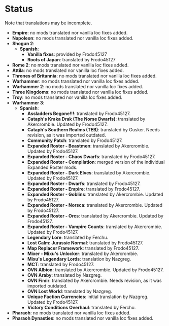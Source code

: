 # Status

Note that translations may be incomplete.

- **Empire**: no mods translated nor vanilla loc fixes added.
- **Napoleon**: no mods translated nor vanilla loc fixes added.
- **Shogun 2**:
    - **Spanish**:
        - **Vanilla fixes**: provided by Frodo45127
        - **Roots of Japan**: translated by Frodo45127
- **Rome 2**: no mods translated nor vanilla loc fixes added.
- **Attila**: no mods translated nor vanilla loc fixes added.
- **Thrones of Britannia**: no mods translated nor vanilla loc fixes added.
- **Warhammer**: no mods translated nor vanilla loc fixes added.
- **Warhammer 2**: no mods translated nor vanilla loc fixes added.
- **Three Kingdoms**: no mods translated nor vanilla loc fixes added.
- **Troy**: no mods translated nor vanilla loc fixes added.
- **Warhammer 3**:
    - **Spanish**:
        - **Assladders Begone!!!**: translated by Frodo45127.
        - **Cataph's Kraka Drak (The Norse Dwarfs)**: translated by Akercrombie. Updated by Frodo45127.
        - **Cataph's Southern Realms (TEB)**: translated by Gusker. Needs revision, as it was imported outdated.
        - **Community Patch**: translated by Frodo45127.
        - **Expanded Roster - Beastmen**: translated by Akercrombie. Updated by Frodo45127. 
        - **Expanded Roster - Chaos Dwarfs**: translated by Frodo45127. 
        - **Expanded Roster - Compilation**: merged version of the individual Expanded Roster mods. 
        - **Expanded Roster - Dark Elves**: translated by Akercrombie. Updated by Frodo45127.
        - **Expanded Roster - Dwarfs**: translated by Frodo45127.
        - **Expanded Roster - Empire**: translated by Frodo45127.
        - **Expanded Roster - Goblins**: translated by Akercrombie. Updated by Frodo45127.
        - **Expanded Roster - Norsca**: translated by Akercrombie. Updated by Frodo45127.
        - **Expanded Roster - Orcs**: translated by Akercrombie. Updated by Frodo45127.
        - **Expanded Roster - Vampire Counts**: translated by Akercrombie. Updated by Frodo45127.
        - **Legendary Lore**: translated by Ferchu.
        - **Lost Calm: Jurassic Normal**: translated by Frodo45127.
        - **Map Replacer Framework**: translated by Frodo45127.
        - **Mixer - Mixu's Unlocker**: translated by Akercrombie. 
        - **Mixu's Legendary Lords**: translation by Nazgreg.
        - **MCT**: translated by Frodo45127.
        - **OVN Albion**: translated by Akercrombie. Updated by Frodo45127.
        - **OVN Araby**: translated by Nazgreg.
        - **OVN Fimir**: translated by Akercrombie. Needs revision, as it was imported outdated.
        - **OVN Lost World**: translated by Nazgreg.
        - **Unique Faction Currencies**: initial translation by Nazgreg. Updated by Frodo45127.
        - **Victory Conditions Overhaul**: translated by Ferchu.
- **Pharaoh**: no mods translated nor vanilla loc fixes added.
- **Pharaoh Dynasties**: no mods translated nor vanilla loc fixes added.
